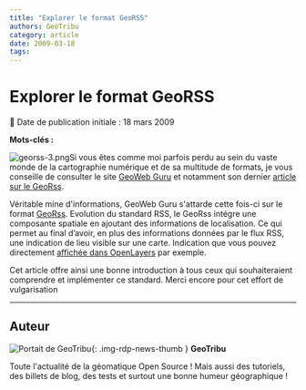 ```yaml
---
title: "Explorer le format GeoRSS"
authors: GeoTribu
category: article
date: 2009-03-18
tags:
---
```


# Explorer le format GeoRSS

:calendar: Date de publication initiale : 18 mars 2009

**Mots-clés :**

![georss-3.png](https://cdn.geotribu.fr/img/logos-icones/divers/worldRSS.png)Si vous êtes comme moi parfois perdu au sein du vaste monde de la cartographie numérique et de sa multitude de formats, je vous conseille de consulter le site [GeoWeb Guru](http://www.geowebguru.com/) et notamment son dernier [article sur le GeoRss](http://www.geowebguru.com/articles/108-technical-overview-georss).

Véritable mine d'informations, GeoWeb Guru s'attarde cette fois-ci sur le format [GeoRss](http://georss.org). Evolution du standard RSS, le GeoRss intégre une composante spatiale en ajoutant des informations de localisation. Ce qui permet au final d’avoir, en plus des informations données par le flux RSS, une indication de lieu visible sur une carte. Indication que vous pouvez directement [affichée dans OpenLayers](http://openlayers.org/dev/examples/georss.html) par exemple.

Cet article offre ainsi une bonne introduction à tous ceux qui souhaiteraient comprendre et implémenter ce standard. Merci encore pour cet effort de vulgarisation



----

## Auteur

![Portait de GeoTribu](https://cdn.geotribu.fr/images/internal/charte/geotribu\_logo\_64x64.png){: .img-rdp-news-thumb }
**GeoTribu**

Toute l'actualité de la géomatique Open Source ! Mais aussi des tutoriels, des billets de blog, des tests et surtout une bonne humeur géographique !
